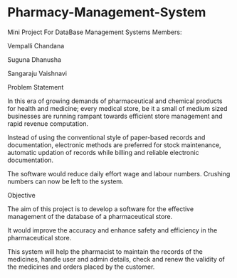 # Pharmacy-Management-System
Mini Project For DataBase Management Systems
Members:

 Vempalli Chandana
 
 Suguna Dhanusha
 
 Sangaraju Vaishnavi
 
Problem Statement 

In this era of growing demands of pharmaceutical and chemical products for health and medicine; every medical store, be it a small of medium sized businesses are running rampant towards efficient store management and rapid revenue computation.

Instead of using the conventional style of paper-based records and documentation, electronic methods are preferred for stock maintenance, automatic updation of records while billing and reliable electronic documentation.

The software would reduce daily effort wage and labour numbers. Crushing numbers can now be left to the system.

Objective

The aim of this project is to develop a software for the effective management of the database of a pharmaceutical store.

It would improve the accuracy and enhance safety and efficiency in the pharmaceutical store.

This system will help the pharmacist to maintain the records of the medicines, handle user and admin details, check and renew the validity of the medicines and orders placed by the customer.
